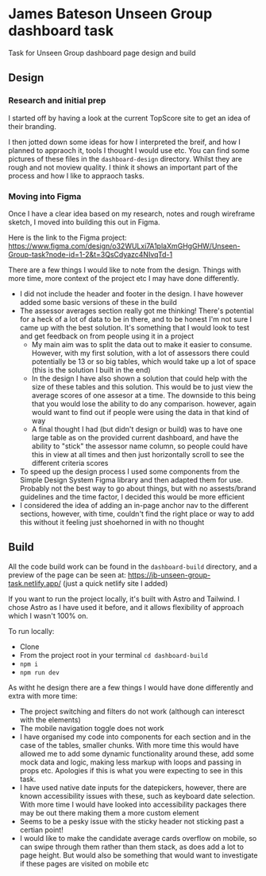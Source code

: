 # James Bateson Unseen Group dashboard task
Task for Unseen Group dashboard page design and build

## Design

### Research and initial prep

I started off by having a look at the current TopScore site to get an idea of their branding.

I then jotted down some ideas for how I interpreted the breif, and how I planned to appraoch it, tools I thought I would use etc. You can find some pictures of these files in the `dashboard-design` directory. Whilst they are rough and not moview quality. I think it shows an important part of the process and how I like to appraoch tasks.

### Moving into Figma

Once I have a clear idea based on my research, notes and rough wireframe sketch, I moved into building this out in Figma.

Here is the link to the Figma project: https://www.figma.com/design/o32WULxi7A1plaXmGHgGHW/Unseen-Group-task?node-id=1-2&t=3QsCdyazc4NIvqTd-1

There are a few things I would like to note from the design. Things with more time, more context of the project etc I may have done differently.

* I did not include the header and footer in the design. I have however added some basic versions of these in the build
* The assessor averages section really got me thinking! There's potential for a heck of a lot of data to be in there, and to be honest I'm not sure I came up with the best solution. It's something that I would look to test and get feedback on from people using it in a project
    * My main aim was to split the data out to make it easier to consume. However, with my first solution, with a lot of assessors there could potentially be 13 or so big tables, which would take up a lot of space (this is the solution I built in the end)
    * In the design I have also shown a solution that could help with the size of these tables and this solution. This would be to just view the average scores of one assesor at a time. The downside to this being that you would lose the ability to do any comparison. however, again would want to find out if people were using the data in that kind of way
    * A final thought I had (but didn't design or build) was to have one large table as on the provided current dashboard, and have the ability to "stick" the assessor name column, so people could have this in view at all times and then just horizontally scroll to see the different criteria scores
* To speed up the design process I used some components from the Simple Design System Figma library and then adapted them for use. Probably not the best way to go about things, but with no assests/brand guidelines and the time factor, I decided this would be more efficient
* I considered the idea of adding an in-page anchor nav to the different sections, however, with time, couldn't find the right place or way to add this without it feeling just shoehorned in with no thought

## Build

All the code build work can be found in the `dashboard-build` directory, and a preview of the page can be seen at: https://jb-unseen-group-task.netlify.app/ (just a quick netlify site I added)

If you want to run the project locally, it's built with Astro and Tailwind. I chose Astro as I have used it before, and it allows flexibility of approach which I wasn't 100% on.

To run locally:

* Clone
* From the project root in your terminal `cd dashboard-build`
* `npm i`
* `npm run dev` 

As witht he design there are a few things I would have done differently and extra with more time:

* The project switching and filters do not work (although can interesct with the elements)
* The mobile navigation toggle does not work
* I have organised my code into components for each section and in the case of the tables, smaller chunks. With more time this would have allowed me to add some dynamic functionality around these, add some mock data and logic, making less markup with loops and passing in props etc. Apologies if this is what you were expecting to see in this task.
* I have used native date inputs for the datepickers, however, there are known accessibility issues with these, such as keyboard date selection. With more time I would have looked into accessibility packages there may be out there making them a more custom element
* Seems to be a pesky issue with the sticky header not sticking past a certian point!
* I would like to make the candidate average cards overflow on mobile, so can swipe through them rather than them stack, as does add a lot to page height. But would also be something that would want to investigate if these pages are visited on mobile etc
